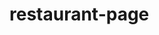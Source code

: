 # restaurant-page

<!-- Images for kimchi

1. history tab -> https://pixabay.com/images/id-7613312/ by lpegasu


2. red-baechu kimchi -> https://pixabay.com/images/id-2449656/

by bourree

3. red-kkakdugi -> https://pixabay.com/images/id-7613425/ by hongnhungtran1995


4. red-pakimchi -> https://pixabay.com/images/id-7613313/ by lpegasu



5. wh-dongchimi -> https://pixabay.com/images/id-7613314/ by lpegasu


 -->
